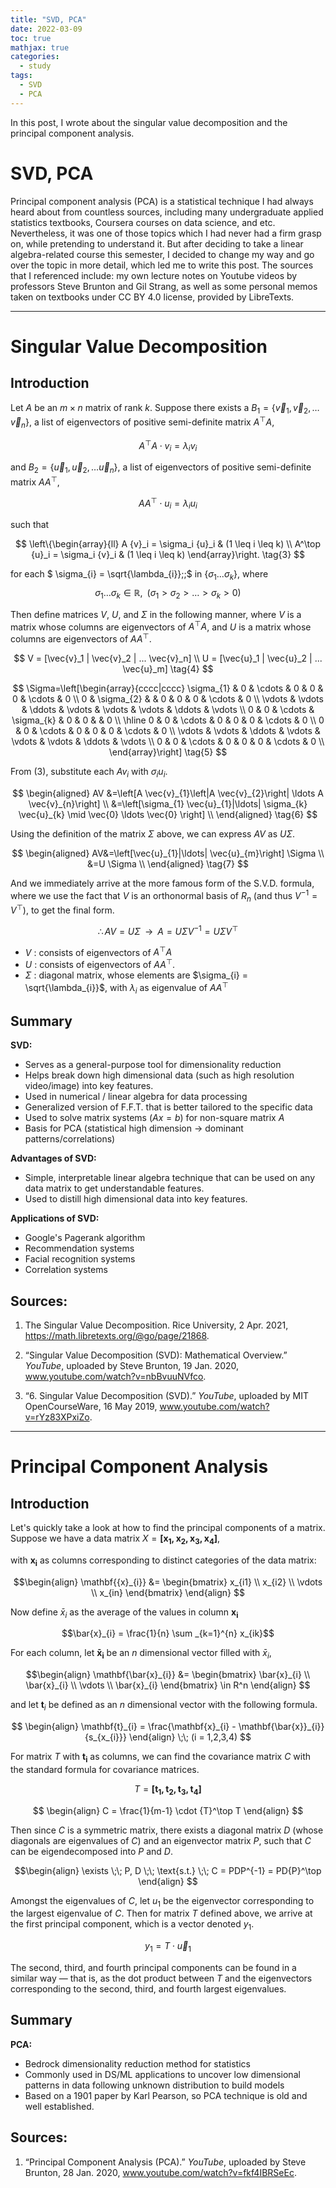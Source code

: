```yaml
---
title: "SVD, PCA"
date: 2022-03-09
toc: true
mathjax: true
categories:
  - study
tags:
  - SVD
  - PCA
---
```


In this post, I wrote about the singular value decomposition and the principal component analysis. 

# SVD, PCA

Principal component analysis (PCA) is a statistical technique I had always heard about from countless sources, including many undergraduate applied statistics textbooks, Coursera courses on data science, and etc. Nevertheless, it was one of those topics which I had never had a firm grasp on, while pretending to understand it. But after deciding to take a linear algebra-related course this semester, I decided to change my way and go over the topic in more detail, which led me to write this post. The sources that I referenced include: my own lecture notes on Youtube videos by professors Steve Brunton and Gil Strang, as well as some personal memos taken on textbooks under CC BY 4.0 license, provided by LibreTexts. 



---

# Singular Value Decomposition


## Introduction

Let $A$ be an $m \times n$ matrix of rank $k$. Suppose there exists a $B_{1} = \{\vec{v}_{1}, \vec{v}_{2}, \ldots \vec{v}_{n}\}$, a list of eigenvectors of positive semi-definite matrix $A^\top A$,

$$ A^{\top}A \cdot v_{i} = \lambda_{i} v_{i}  \tag{1}$$

and $B_{2} = \{\vec{u}_{1}, \vec{u}_{2}, \ldots \vec{u}_{n}\}$, a list of eigenvectors of positive semi-definite matrix $AA^{\top}$,

$$ AA^{\top} \cdot u_{i} = \lambda_{i} u_{i} \tag{2} $$

such that

$$
\left\{\begin{array}{ll} A {v}_i = \sigma_i {u}_i & (1 \leq i \leq k) \\ A^\top {u}_i = \sigma_i {v}_i  & (1 \leq i \leq k) \end{array}\right. \tag{3}
$$

for each $ \sigma_{i} = \sqrt{\lambda_{i}}\;\;$ in $\{\sigma_1 ... \sigma_k\}$, where $$\sigma_1 \dots \sigma_k \in \mathbb{R}, \;\; (\sigma_1 > \sigma_2 > \dots > \sigma_k > 0)  $$

Then define matrices $V$, $U$, and $\Sigma$ in the following manner, where $V$ is a matrix whose columns are eigenvectors of $A^{\top}A$, and $U$ is a matrix whose columns are eigenvectors of $AA^{\top}$. 

$$
V = [\vec{v}_1 | \vec{v}_2 | ... \vec{v}_n] \\
U = [\vec{u}_1 | \vec{u}_2 | ... \vec{u}_m] \tag{4}
$$ 

$$$$

$$
\Sigma=\left[\begin{array}{cccc|cccc}
\sigma_{1} & 0 & \cdots & 0 & 0 & 0 & \cdots & 0 \\
0 & \sigma_{2} & & 0 & 0 & 0 & \cdots & 0 \\
\vdots & \vdots & \ddots & \vdots & \vdots & \vdots & \ddots & \vdots \\
0 & 0 & \cdots & \sigma_{k} & 0 & 0 &  & 0 \\
\hline 0 & 0 & \cdots & 0 & 0 & 0 & \cdots & 0 \\
0 & 0 & \cdots & 0 & 0 & 0 & \cdots & 0 \\
\vdots & \vdots & \ddots & \vdots & \vdots & \vdots & \ddots & \vdots \\
0 & 0 & \cdots & 0 & 0 & 0 & \cdots & 0 \\ 
\end{array}\right] \tag{5}
$$


From $(3)$, substitute each $A v_{i}$ with $\sigma_{i} u_{i}$. 

$$
\begin{aligned}
AV &=\left[A \vec{v}_{1}\left|A \vec{v}_{2}\right| \ldots A \vec{v}_{n}\right] \\
&=\left[\sigma_{1} \vec{u}_{1}|\ldots| \sigma_{k} \vec{u}_{k} \mid \vec{0} \ldots \vec{0} \right] \\
\end{aligned} \tag{6}
$$

Using the definition of the matrix $\Sigma$ above, we can express $AV$ as $U\Sigma$.

$$
\begin{aligned}
AV&=\left[\vec{u}_{1}|\ldots| \vec{u}_{m}\right] \Sigma \\
&=U \Sigma \\
\end{aligned} \tag{7}
$$

And we immediately arrive at the more famous form of the S.V.D. formula, where we use the fact that $V$ is an orthonormal basis of $R_{n}$ (and thus $V^{-1} = V^\top$), to get the final form. 

$$
\therefore A V=U \Sigma \;\; \longrightarrow \;\; A=U \Sigma V^{-1}=U \Sigma V^{\top} \tag{8}
$$

+ $V$ : consists of eigenvectors of $A^{\top}A$
+ $U$ : consists of eigenvectors of $AA^{\top}$.
+ $\Sigma$ : diagonal matrix, whose elements are $\sigma_{i} = \sqrt{\lambda_{i}}$, with $\lambda_{i}$ as eigenvalue of $AA^{\top}$ 

## Summary

**SVD:**

+ Serves as a general-purpose tool for dimensionality reduction 
+ Helps break down high dimensional data (such as high resolution video/image) into key features.
+ Used in numerical / linear algebra for data processing
+ Generalized version of F.F.T. that is better tailored to the specific data
+ Used to solve matrix systems ($Ax = b$) for non-square matrix $A$
+ Basis for PCA (statistical high dimension → dominant patterns/correlations)


**Advantages of SVD:**

+ Simple, interpretable linear algebra technique that can be used on any data matrix to get understandable features. 
+ Used to distill high dimensional data into key features. 

**Applications of SVD:**

+ Google's Pagerank algorithm 
+ Recommendation systems 
+ Facial recognition systems 
+ Correlation systems 


## Sources: 

1. The Singular Value Decomposition. Rice University, 2 Apr. 2021, https://math.libretexts.org/@go/page/21868.

2. “Singular Value Decomposition (SVD): Mathematical Overview.” *YouTube*, uploaded by Steve Brunton, 19 Jan. 2020, www.youtube.com/watch?v=nbBvuuNVfco.

3. “6. Singular Value Decomposition (SVD).” *YouTube*, uploaded by MIT OpenCourseWare, 16 May 2019, www.youtube.com/watch?v=rYz83XPxiZo.




---

# Principal Component Analysis

## Introduction

Let's quickly take a look at how to find the principal components of a matrix. Suppose we have a data matrix $X = \mathbf{[ x_{1}, x_{2}, x_{3}, x_{4}]}$,

with $\mathbf{x_{i}}$ as columns corresponding to distinct categories of the data matrix: 

$$\begin{align} \mathbf{{x}_{i}} &= \begin{bmatrix} x_{i1} \\ x_{i2} \\ \vdots \\ x_{in} \end{bmatrix} \end{align}
$$

Now define $\bar{x}_{i}$ as the average of the values in column $\mathbf{x_{i}}$

$$\bar{x}_{i} = \frac{1}{n} \sum _{k=1}^{n} x_{ik}$$



For each column, let $\mathbf{\bar{x}_{i}}$ be an $n$ dimensional vector filled with $\bar{x}_{i}$, 

$$\begin{align} \mathbf{\bar{x}_{i}} &= \begin{bmatrix} \bar{x}_{i} \\ \bar{x}_{i} \\ \vdots \\ \bar{x}_{i} \end{bmatrix} \in R^n \end{align}
$$

and let $\mathbf{t}_{i}$ be defined as an $n$ dimensional vector with the following formula. 


$$ \begin{align} \mathbf{t}_{i} = \frac{\mathbf{x}_{i} - \mathbf{\bar{x}}_{i}}{s_{x_{i}}} \end{align} \;\; (i = 1,2,3,4) $$

For matrix $T$ with $\mathbf{t_{i}}$ as columns, we can find the covariance matrix $C$ with the standard formula for covariance matrices.  

$$T = \mathbf{[t_{1}, t_{2}, t_{3}, t_{4}]}$$

$$ \begin{align} C = \frac{1}{m-1} \cdot {T}^\top T \end{align}
$$

Then since $C$ is a symmetric matrix, there exists a diagonal matrix $D$ (whose diagonals are eigenvalues of $C$) and an eigenvector matrix $P$, such that $C$ can be eigendecomposed into $P$ and $D$. 

$$\begin{align} \exists \;\; P, D \;\; \text{s.t.} \;\; C = PDP^{-1} = PD{P}^\top \end{align} $$

Amongst the eigenvalues of $C$, let $u_{1}$ be the eigenvector corresponding to the largest eigenvalue of $C$. Then for matrix $T$ defined above, we arrive at the first principal component, which is a vector denoted $y_1$. 

$$  y_{1} = T \cdot \vec{u}_{1}   $$

The second, third, and fourth principal components can be found in a similar way — that is, as the dot product between $T$ and the eigenvectors corresponding to the second, third, and fourth largest eigenvalues. 

## Summary

**PCA:**

+ Bedrock dimensionality reduction method for statistics
+ Commonly used in DS/ML applications to uncover low dimensional patterns in data following unknown distribution to build models
+ Based on a 1901 paper by Karl Pearson, so PCA technique is old and well established. 


## Sources:


1. “Principal Component Analysis (PCA).” *YouTube*, uploaded by Steve Brunton, 28 Jan. 2020, www.youtube.com/watch?v=fkf4IBRSeEc.
